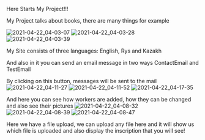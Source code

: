 



Here Starts My Project!!!

My Project talks about books, there are many things for example

![2021-04-22_04-03-07](https://user-images.githubusercontent.com/78431912/115626754-c0ddb100-a31f-11eb-9300-353d80f067f4.png)
![2021-04-22_04-03-28](https://user-images.githubusercontent.com/78431912/115626759-c2a77480-a31f-11eb-979c-35e79622986e.png)
![2021-04-22_04-03-39](https://user-images.githubusercontent.com/78431912/115626778-c804bf00-a31f-11eb-82b0-f452ccda8814.png)

My Site consists of three languages: English, Rys and Kazakh

And also in it you can send an email message in two ways ContactEmail and TestEmail


By clicking on this button, messages will be sent to the mail
![2021-04-22_04-11-27](https://user-images.githubusercontent.com/78431912/115627488-eae3a300-a320-11eb-9c89-bdb28ff14ef8.png)
![2021-04-22_04-11-52](https://user-images.githubusercontent.com/78431912/115627497-ee772a00-a320-11eb-8e81-94f20c260496.png)
![2021-04-22_04-17-35](https://user-images.githubusercontent.com/78431912/115627988-b6241b80-a321-11eb-8609-dc6eadd5c98a.png)




And here you can see how workers are added, how they can be changed and also see their pictures
![2021-04-22_04-08-32](https://user-images.githubusercontent.com/78431912/115627683-3dbd5a80-a321-11eb-8baa-77c1926879fb.png)
![2021-04-22_04-08-39](https://user-images.githubusercontent.com/78431912/115627688-3f871e00-a321-11eb-81c9-7a0ce7c83b89.png)
![2021-04-22_04-08-47](https://user-images.githubusercontent.com/78431912/115627692-40b84b00-a321-11eb-9448-2fadbd8a9104.png)

Here we have a file upload, we can upload any file here and it will show us which file is uploaded and also display the inscription that you will see!
